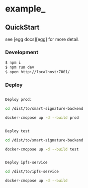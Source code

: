 # example_


## QuickStart

<!-- add docs here for user -->

see [egg docs][egg] for more detail.

### Development

```bash
$ npm i
$ npm run dev
$ open http://localhost:7001/
```

### Deploy

```bash

Deploy prod:

cd /dist/to/smart-signature-backend

docker-cmopose up -d --build prod


```


```bash

Deploy test

cd /dist/to/smart-signature-backend

docker-cmopose up -d --build test

```


```bash

Deploy ipfs-service

cd /dist/to/ipfs-service

docker-cmopose up -d --build 

```

